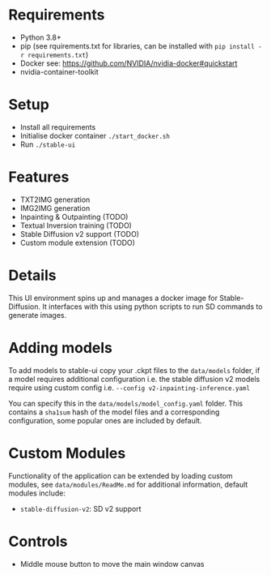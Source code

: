 # Requirements
- Python 3.8+ 
- pip (see rquirements.txt for libraries, can be installed with `pip install -r requirements.txt`)
- Docker see: https://github.com/NVIDIA/nvidia-docker#quickstart
- nvidia-container-toolkit

# Setup
- Install all requirements
- Initialise docker container `./start_docker.sh`
- Run `./stable-ui`

# Features
- TXT2IMG generation
- IMG2IMG generation
- Inpainting & Outpainting (TODO)
- Textual Inversion training (TODO)
- Stable Diffusion v2 support (TODO)
- Custom module extension (TODO)

# Details
This UI environment spins up and manages a docker image for Stable-Diffusion. It interfaces with this using python scripts to run SD commands to generate images.

# Adding models
To add models to stable-ui copy your .ckpt files to the `data/models` folder, if a model requires additional configuration i.e. the stable diffusion v2 models
require using custom config i.e. `--config v2-inpainting-inference.yaml` 

You can specify this in the `data/models/model_config.yaml` folder. This contains a
`sha1sum` hash of the model files and a corresponding configuration, some popular ones are included by default.

# Custom Modules
Functionality of the application can be extended by loading custom modules, see `data/modules/ReadMe.md` for additional information, default modules include:
- `stable-diffusion-v2`: SD v2 support 

# Controls
- Middle mouse button to move the main window canvas